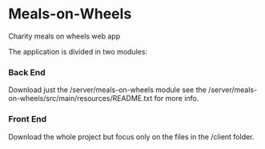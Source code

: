 # Meals-on-Wheels
Charity meals on wheels web app

The application is divided in two modules:

### Back End
Download just the /server/meals-on-wheels module see the /server/meals-on-wheels/src/main/resources/README.txt for more info.

### Front End
Download the whole project but focus only on the files in the /client folder.
